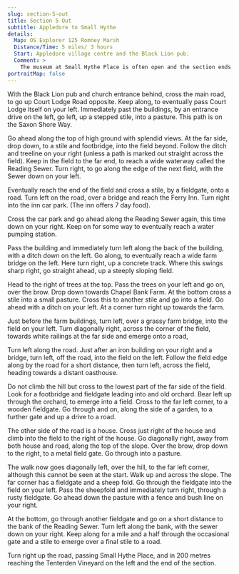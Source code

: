 ```yaml
---
slug: section-5-out
title: Section 5 Out
subtitle: Appledore to Small Hythe
details:
  Map: OS Explorer 125 Romney Marsh
  Distance/Time: 5 miles/ 3 hours
  Start: Appledore village centre and the Black Lion pub.
  Comment: >
    The museum at Small Hythe Place is often open and the section ends at Tenterden Vineyard which has a shop, picnic area and restaurant. There is no pub here. This walk crosses the Isle of Oxney and offers splendid views. As usual many paths are not evident on the ground so constantly use the map to keep an accurate sense of direction.
portraitMap: false
---
```

With the Black Lion pub and church entrance behind, cross the main road, to go up Court Lodge Road opposite. Keep along, to eventually pass Court Lodge itself on your left. Immediately past the buildings, by an entrance drive on the left, go left, up a stepped stile, into a pasture. This path is on the Saxon Shore Way.

Go ahead along the top of high ground with splendid views. At the far side, drop down, to a stile and footbridge, into the field beyond. Follow the ditch and treeline on your right (unless a path is marked out straight across the field). Keep in the field to the far end, to reach a wide waterway called the Reading Sewer. Turn right, to go along the edge of the next field, with the Sewer down on your left.

Eventually reach the end of the field and cross a stile, by a fieldgate, onto a road. Turn left on the road, over a bridge and reach the Ferry Inn. Turn right into the inn car park. (The inn offers 7 day food).

Cross the car park and go ahead along the Reading Sewer again, this time down on your right. Keep on for some way to eventually reach a water pumping station.

Pass the building and immediately turn left along the back of the building, with a ditch down on the left. Go along, to eventually reach a wide farm bridge on the left. Here turn right, up a concrete track. Where this swings sharp right, go straight ahead, up a steeply sloping field.

Head to the right of trees at the top. Pass the trees on your left and go on, over the brow. Drop down towards Chapel Bank Farm. At the bottom cross a stile into a small pasture. Cross this to another stile and go into a field. Go ahead with a ditch on your left. At a corner turn right up towards the farm.

Just before the farm buildings, turn left, over a grassy farm bridge, into the field on your left. Turn diagonally right, across the corner of the field, towards white railings at the far side and emerge onto a road,

Turn left along the road. Just after an iron building on your right and a bridge, turn left, off the road, into the field on the left. Follow the field edge along by the road for a short distance, then turn left, across the field, heading towards a distant oasthouse.

Do not climb the hill but cross to the lowest part of the far side of the field. Look for a footbridge and fieldgate leading into and old orchard. Bear left up through the orchard, to emerge into a field. Cross to the far left corner, to a wooden fieldgate. Go through and on, along the side of a garden, to a further gate and up a drive to a road.

The other side of the road is a house. Cross just right of the house and climb into the field to the right of the house. Go diagonally right, away from both house and road, along the top of the slope. Over the brow, drop down to the right, to a metal field gate. Go through into a pasture.

The walk now goes diagonally left, over the hill, to the far left corner, although this cannot be seen at the start. Walk up and across the slope. The far corner has a fieldgate and a sheep fold. Go through the fieldgate into the field on your left. Pass the sheepfold and immediately turn right, through a rusty fieldgate. Go ahead down the pasture with a fence and bush line on your right.

At the bottom, go through another fieldgate and go on a short distance to the bank of the Reading Sewer. Turn left along the bank, with the sewer down on your right. Keep along for a mile and a half through the occasional gate and a stile to emerge over a final stile to a road.

Turn right up the road, passing Small Hythe Place, and in 200 metres reaching the Tenterden Vineyard on the left and the end of the section.

